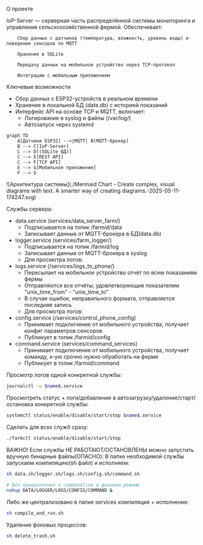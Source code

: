 О проекте

IoP-Server — серверная часть распределённой системы мониторинга и управления сельскохозяйственной фермой. Обеспечивает:

        Сбор данных с датчиков (температура, влажность, уровень воды) и поведение сенсоров по MQTT
        
        Хранение в SQLite
    
        Передачу данных на мобильное устройство через TCP-протокол
    
        Интеграцию с мобильным приложением
    
Ключевые возможности
- Сбор данных с ESP32-устройств в реальном времени
- Хранение в локальной БД (data.db) с историей показаний
- Интерфейс API на основе TCP и MQTT, включает:
    - Логирование в syslog и файлы (/var/log/)
    - Автозапуск через systemd

```mermaid
graph TD
    A[Датчики ESP32] -->|MQTT| B(MQTT-брокер)
    B --> C[IoP-Server]
    C --> D[(SQLite БД)]
    C --> E[REST API]
    C --> F[TCP API]
    E --> G[Мобильное приложение]
    F --> G
```

![Архитектура системы](./Mermaid Chart - Create complex, visual diagrams with text. A smarter way of creating diagrams.-2025-05-11-174247.svg)

Службы сервера:
- data.service (services/data_server_farm/) 
    - Подписывается на топик /farm$id$/data
    - Записывает данные от MQTT-брокера в БД(data.db)
- logger.service (services/farm_logger/)
    - Подписывается на топик /farm$id$/log
    - Записывает данные от MQTT-брокера в syslog
    - Для просмотра логов:
- logs.service (/services/logs_to_phone/)
    - Пересылает на мобильное устройство отчёт по всем показаниям фермы
    - Отправляются все отчёты, удовлетворяющие показателям "unix_time_from" - "unix_time_to"
    - В случае ошибок, неправильного формата, отправляется последняя запись
    - Для просмотра логов:
- config.service (/services/control_phone_config)
    - Принимает подключение от мобильного устройства, получает конфиг параметров сенсоров
    - Публикует в топик /farm$id$/config
- command.service (services/command_services)
    - Принимает подключение от мобильного устройства, получает команду, к-ую срочно нужно обработать на ферме
    - Публикует в топик /farm$id$/command
    
Просмотр логов одной конкретной службы:
```sh
journalctl -u $name$.service
```

Просмотреть статус + логи/добавление в автозагрузку/удаление/старт/остановка конкретной службы:
```sh
systemctl status/enable/disable/start/stop $name$.service
```

Сделать для всех служб сразу:
```sh
./farmctl status/enable/disable/start/stop
```
ВАЖНО!
Если службы НЕ РАБОТАЮТ/ОСТАНОВЛЕНЫ можно запустить вручную бинарные файлы(ОПАСНО):
В папке необходимой службы запускаем компиляцию(sh файл) и исполняем:
```sh
sh data.sh/logger.sh/logs.sh/config.sh/command.sh

# Без прикрепления к commandline в фоновом режиме
nohup DATA/LOGGER/LOGS/CONFIG/COMMAND &
```
Либо же централизовано в папке services компиляция + исполнение:
```sh
sh compile_and_run.sh
```
Удаление фоновых процессов:
```sh
sh delete_trash.sh
```






















